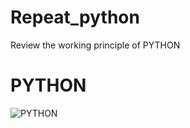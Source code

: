 # Repeat_python
Review the working principle of PYTHON

# PYTHON
![PYTHON](https://github.com/Teerapoom/Repeatpython/blob/master/9786169375302l.jpg)